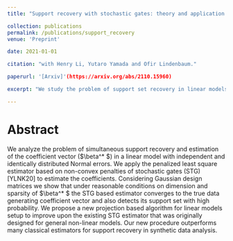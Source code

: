 ```yaml
---
title: "Support recovery with stochastic gates: theory and application for linear Models"

collection: publications
permalink: /publications/support_recovery
venue: 'Preprint'

date: 2021-01-01

citation: "with Henry Li, Yutaro Yamada and Ofir Lindenbaum."

paperurl: '[Arxiv]'(https://arxiv.org/abs/2110.15960)

excerpt: "We study the problem of support set recovery in linear models using the non-convex penalties of stochastic gates (STG). Both theoretical and application aspects are discussed."

---
```


Abstract
========

We analyze the problem of simultaneous support recovery and estimation of the coefficient vector ($\beta^* $) in a linear model with independent and identically distributed Normal errors. We apply the penalized least square estimator based on non-convex penalties of stochastic gates (STG) [YLNK20] to estimate the coefficients. Considering Gaussian design matrices we show that under reasonable conditions on dimension and sparsity of $\beta^* $ the STG based estimator converges to the true data generating coefficient vector and also detects its support set with high probability. We propose a new projection based algorithm for linear models setup to improve upon the existing STG estimator that was originally designed for general non-linear models. Our new procedure outperforms many classical estimators for support recovery in synthetic data analysis.
